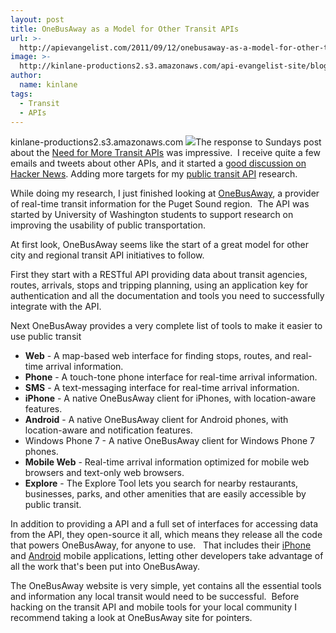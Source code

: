 ```yaml
---
layout: post
title: OneBusAway as a Model for Other Transit APIs
url: >-
  http://apievangelist.com/2011/09/12/onebusaway-as-a-model-for-other-transit-apis/
image: >-
  http://kinlane-productions2.s3.amazonaws.com/api-evangelist-site/blog/OneBusAway.png
author:
  name: kinlane
tags:
  - Transit
  - APIs
---
```

kinlane-productions2.s3.amazonaws.com [![](http://kinlane-productions.s3.amazonaws.com/api-evangelist/onebusaway/OneBusAway.png)](http://onebusaway.org/)The response to Sundays post about the [Need for More Transit APIs](http://apievangelist.com/2011/09/11/the-need-for-city-transit-apis/ "Need for More Transit APIs") was impressive.  I receive quite a few emails and tweets about other APIs, and it started a [good discussion on Hacker News](http://news.ycombinator.com/item?id=2984807 "good discussion on Hacker News"). Adding more targets for my [public transit API](http://apievangelist.com/industries/public_transit.php "public transit API") research.  
  
While doing my research, I just finished looking at [OneBusAway](http://onebusaway.org/), a provider of real-time transit information for the Puget Sound region.  The API was started by University of Washington students to support research on improving the usability of public transportation.  
  
At first look, OneBusAway seems like the start of a great model for other city and regional transit API initiatives to follow.   
  
First they start with a RESTful API providing data about transit agencies, routes, arrivals, stops and tripping planning, using an application key for authentication and all the documentation and tools you need to successfully integrate with the API.  
  
Next OneBusAway provides a very complete list of tools to make it easier to use public transit

*   **Web** - A map-based web interface for finding stops, routes, and real-time arrival information.
*   **Phone** - A touch-tone phone interface for real-time arrival information.
*   **SMS** - A text-messaging interface for real-time arrival information.
*   **iPhone** - A native OneBusAway client for iPhones, with location-aware features.
*   **Android** \- A native OneBusAway client for Android phones, with location-aware and notification features.
*   Windows Phone 7 - A native OneBusAway client for Windows Phone 7 phones.
*   **Mobile Web** - Real-time arrival information optimized for mobile web browsers and text-only web browsers.
*   **Explore** - The Explore Tool lets you search for nearby restaurants, businesses, parks, and other amenities that are easily accessible by public transit.

In addition to providing a API and a full set of interfaces for accessing data from the API, they open-source it all, which means they release all the code that powers OneBusAway, for anyone to use.   That includes their [iPhone](http://code.google.com/p/onebusaway-iphone "iPhone App") and [Android](http://code.google.com/p/seattle-bus-bot/ "Android App") mobile applications, letting other developers take advantage of all the work that's been put into OneBusAway.  
  
The OneBusAway website is very simple, yet contains all the essential tools and information any local transit would need to be successful.  Before hacking on the transit API and mobile tools for your local community I recommend taking a look at OneBusAway site for pointers.